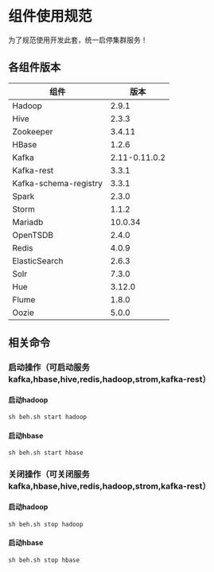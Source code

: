# 组件使用规范
   为了规范使用开发此套，统一启停集群服务！
## 各组件版本
组件 | 版本
---|---
Hadoop        | 2.9.1
Hive          | 2.3.3
Zookeeper     | 3.4.11
HBase         | 1.2.6
Kafka         | 2.11-0.11.0.2
Kafka-rest    | 3.3.1
Kafka-schema-registry   |3.3.1
Spark         | 2.3.0
Storm         | 1.1.2
Mariadb       | 10.0.34
OpenTSDB	  |	2.4.0
Redis         | 4.0.9
ElasticSearch | 2.6.3
Solr		  | 7.3.0
Hue	          | 3.12.0
Flume		  | 1.8.0
Oozie	      | 5.0.0

## 相关命令
### 启动操作（可启动服务kafka,hbase,hive,redis,hadoop,strom,kafka-rest）
#### 启动hadoop
    sh beh.sh start hadoop

#### 启动hbase
    sh beh.sh start hbase


### 关闭操作（可关闭服务kafka,hbase,hive,redis,hadoop,strom,kafka-rest）
#### 启动hadoop
    sh beh.sh stop hadoop

#### 启动hbase
    sh beh.sh stop hbase
